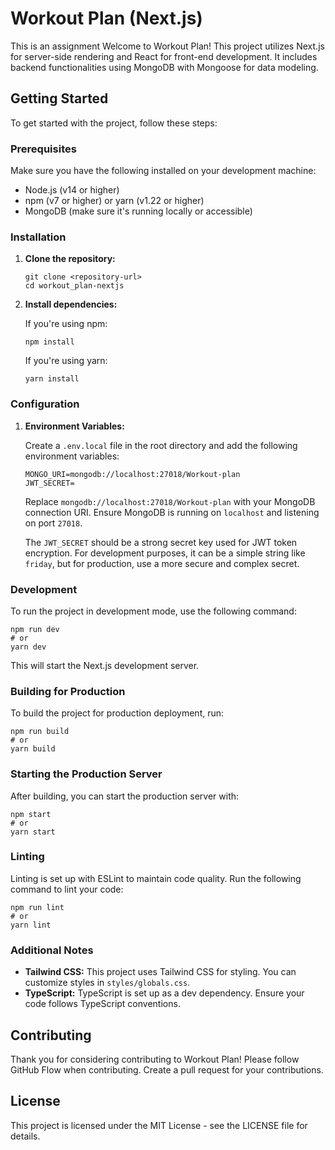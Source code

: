 # Workout Plan (Next.js)
This is an assignment 
Welcome to Workout Plan! This project utilizes Next.js for server-side rendering and React for front-end development. It includes backend functionalities using MongoDB with Mongoose for data modeling.

## Getting Started

To get started with the project, follow these steps:

### Prerequisites

Make sure you have the following installed on your development machine:

- Node.js (v14 or higher)
- npm (v7 or higher) or yarn (v1.22 or higher)
- MongoDB (make sure it's running locally or accessible)

### Installation

1. **Clone the repository:**

   ```
   git clone <repository-url>
   cd workout_plan-nextjs
   ```

2. **Install dependencies:**

   If you're using npm:

   ```
   npm install
   ```

   If you're using yarn:

   ```
   yarn install
   ```

### Configuration

1. **Environment Variables:**

   Create a `.env.local` file in the root directory and add the following environment variables:

   ```plaintext
   MONGO_URI=mongodb://localhost:27018/Workout-plan
   JWT_SECRET=
   ```

   Replace `mongodb://localhost:27018/Workout-plan` with your MongoDB connection URI. Ensure MongoDB is running on `localhost` and listening on port `27018`.

   The `JWT_SECRET` should be a strong secret key used for JWT token encryption. For development purposes, it can be a simple string like `friday`, but for production, use a more secure and complex secret.

### Development

To run the project in development mode, use the following command:

   ```
   npm run dev
   # or
   yarn dev
   ```

   This will start the Next.js development server.

### Building for Production

To build the project for production deployment, run:

   ```
   npm run build
   # or
   yarn build
   ```

### Starting the Production Server

After building, you can start the production server with:

   ```
   npm start
   # or
   yarn start
   ```

### Linting

Linting is set up with ESLint to maintain code quality. Run the following command to lint your code:

   ```
   npm run lint
   # or
   yarn lint
   ```

### Additional Notes

- **Tailwind CSS:** This project uses Tailwind CSS for styling. You can customize styles in `styles/globals.css`.
- **TypeScript:** TypeScript is set up as a dev dependency. Ensure your code follows TypeScript conventions.

## Contributing

Thank you for considering contributing to Workout Plan! Please follow GitHub Flow when contributing. Create a pull request for your contributions.

## License

This project is licensed under the MIT License - see the LICENSE file for details.
